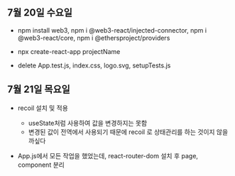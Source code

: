 ## 7월 20일 수요일

- npm install web3, npm i @web3-react/injected-connector, npm i @web3-react/core, npm i @ethersproject/providers

- npx create-react-app projectName

- delete App.test.js, index.css, logo.svg, setupTests.js

## 7월 21일 목요일

- recoil 설치 및 적용

  - useState처럼 사용하여 값을 변경하지는 못함
  - 변경된 값이 전역에서 사용되기 때문에 recoil 로 상태관리를 하는 것이지 않을까싶다

- App.js에서 모든 작업을 했었는데, react-router-dom 설치 후 page, component 분리
